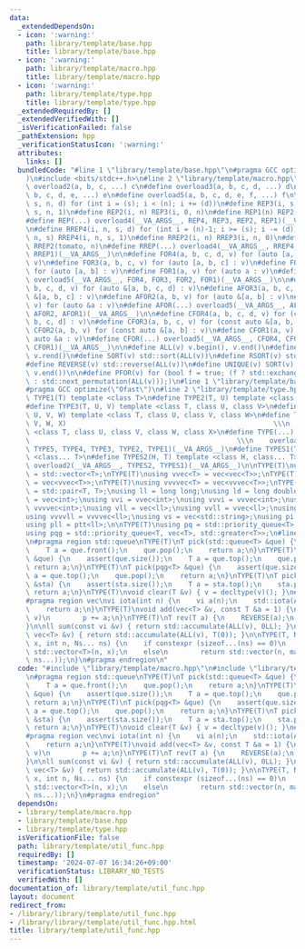 ```yaml
---
data:
  _extendedDependsOn:
  - icon: ':warning:'
    path: library/template/base.hpp
    title: library/template/base.hpp
  - icon: ':warning:'
    path: library/template/macro.hpp
    title: library/template/macro.hpp
  - icon: ':warning:'
    path: library/template/type.hpp
    title: library/template/type.hpp
  _extendedRequiredBy: []
  _extendedVerifiedWith: []
  _isVerificationFailed: false
  _pathExtension: hpp
  _verificationStatusIcon: ':warning:'
  attributes:
    links: []
  bundledCode: "#line 1 \"library/template/base.hpp\"\n#pragma GCC optimize(\"Ofast\"\
    )\n#include <bits/stdc++.h>\n#line 2 \"library/template/macro.hpp\"\n\n#define\
    \ overload2(a, b, c, ...) c\n#define overload3(a, b, c, d, ...) d\n#define overload4(a,\
    \ b, c, d, e, ...) e\n#define overload5(a, b, c, d, e, f, ...) f\n\n#define REP4(i,\
    \ s, n, d) for (int i = (s); i < (n); i += (d))\n#define REP3(i, s, n) REP4(i,\
    \ s, n, 1)\n#define REP2(i, n) REP3(i, 0, n)\n#define REP1(n) REP2(tomato, n)\n\
    #define REP(...) overload4(__VA_ARGS__, REP4, REP3, REP2, REP1)(__VA_ARGS__)\n\
    \n#define RREP4(i, n, s, d) for (int i = (n)-1; i >= (s); i -= (d))\n#define RREP3(i,\
    \ n, s) RREP4(i, n, s, 1)\n#define RREP2(i, n) RREP3(i, n, 0)\n#define RREP1(n)\
    \ RREP2(tomato, n)\n#define RREP(...) overload4(__VA_ARGS__, RREP4, RREP3, RREP2,\
    \ RREP1)(__VA_ARGS__)\n\n#define FOR4(a, b, c, d, v) for (auto [a, b, c, d] :\
    \ v)\n#define FOR3(a, b, c, v) for (auto [a, b, c] : v)\n#define FOR2(a, b, v)\
    \ for (auto [a, b] : v)\n#define FOR1(a, v) for (auto a : v)\n#define FOR(...)\
    \ overload5(__VA_ARGS__, FOR4, FOR3, FOR2, FOR1)(__VA_ARGS__)\n\n#define AFOR4(a,\
    \ b, c, d, v) for (auto &[a, b, c, d] : v)\n#define AFOR3(a, b, c, v) for (auto\
    \ &[a, b, c] : v)\n#define AFOR2(a, b, v) for (auto &[a, b] : v)\n#define AFOR1(a,\
    \ v) for (auto &a : v)\n#define AFOR(...) overload5(__VA_ARGS__, AFOR4, AFOR3,\
    \ AFOR2, AFOR1)(__VA_ARGS__)\n\n#define CFOR4(a, b, c, d, v) for (const auto &[a,\
    \ b, c, d] : v)\n#define CFOR3(a, b, c, v) for (const auto &[a, b, c] : v)\n#define\
    \ CFOR2(a, b, v) for (const auto &[a, b] : v)\n#define CFOR1(a, v) for (const\
    \ auto &a : v)\n#define CFOR(...) overload5(__VA_ARGS__, CFOR4, CFOR3, CFOR2,\
    \ CFOR1)(__VA_ARGS__)\n\n#define ALL(v) v.begin(), v.end()\n#define RALL(v) v.rbegin(),\
    \ v.rend()\n#define SORT(v) std::sort(ALL(v))\n#define RSORT(v) std::sort(RALL(v))\n\
    #define REVERSE(v) std::reverse(ALL(v))\n#define UNIQUE(v) SORT(v), v.erase(std::unique(ALL(v)),\
    \ v.end())\n\n#define PFOR(v) for (bool f = true; (f ? std::exchange(f, false)\
    \ : std::next_permutation(ALL(v)));)\n#line 1 \"library/template/base.hpp\"\n\
    #pragma GCC optimize(\"Ofast\")\n#line 2 \"library/template/type.hpp\"\n\n#define\
    \ TYPE1(T) template <class T>\n#define TYPE2(T, U) template <class T, class U>\n\
    #define TYPE3(T, U, V) template <class T, class U, class V>\n#define TYPE4(T,\
    \ U, V, W) template <class T, class U, class V, class W>\n#define TYPE5(T, U,\
    \ V, W, X)                                                   \\\n    template\
    \ <class T, class U, class V, class W, class X>\n#define TYPE(...)           \
    \                                                   \\\n    overload5(__VA_ARGS__,\
    \ TYPE5, TYPE4, TYPE3, TYPE2, TYPE1)(__VA_ARGS__)\n#define TYPES1(T) template\
    \ <class... T>\n#define TYPES2(H, T) template <class H, class... T>\n#define TYPES(...)\
    \ overload2(__VA_ARGS__, TYPES2, TYPES1)(__VA_ARGS__)\n\nTYPE(T)\nusing vec<T>\
    \ = std::vector<T>;\nTYPE(T)\nusing vvec<T> = vec<vec<T>>;\nTYPE(T)\nusing vvvec<T>\
    \ = vec<vvec<T>>;\nTYPE(T)\nusing vvvvec<T> = vec<vvvec<T>>;\nTYPE(T)\nusing ptt<T>\
    \ = std::pair<T, T>;\nusing ll = long long;\nusing ld = long double;\nusing vi\
    \ = vec<int>;\nusing vvi = vvec<int>;\nusing vvvi = vvvec<int>;\nusing vvvvi =\
    \ vvvvec<int>;\nusing vll = vec<ll>;\nusing vvll = vvec<ll>;\nusing vvvll = vvvec<ll>;\n\
    using vvvvll = vvvvec<ll>;\nusing vs = vec<std::string>;\nusing pi = ptt<int>;\n\
    using pll = ptt<ll>;\n\nTYPE(T)\nusing pq = std::priority_queue<T>;\nTYPE(T)\n\
    using pqg = std::priority_queue<T, vec<T>, std::greater<T>>;\n#line 3 \"library/template/util_func.hpp\"\
    \n#pragma region std::queue\nTYPE(T)\nT pick(std::queue<T> &que) {\n    assert(que.size());\n\
    \    T a = que.front();\n    que.pop();\n    return a;\n}\nTYPE(T)\nT pick(pq<T>\
    \ &que) {\n    assert(que.size());\n    T a = que.top();\n    que.pop();\n   \
    \ return a;\n}\nTYPE(T)\nT pick(pqg<T> &que) {\n    assert(que.size());\n    T\
    \ a = que.top();\n    que.pop();\n    return a;\n}\nTYPE(T)\nT pick(std::stack<T>\
    \ &sta) {\n    assert(sta.size());\n    T a = sta.top();\n    sta.pop();\n   \
    \ return a;\n}\nTYPE(T)\nvoid clear(T &v) { v = decltype(v)(); }\n#pragma endregion\n\
    #pragma region vec\nvi iota(int n) {\n    vi a(n);\n    std::iota(ALL(a), 0);\n\
    \    return a;\n}\nTYPE(T)\nvoid add(vec<T> &v, const T &a = 1) {\n    AFOR (p,\
    \ v)\n        p += a;\n}\nTYPE(T)\nT rev(T a) {\n    REVERSE(a);\n    return a;\n\
    }\n\nll sum(const vi &v) { return std::accumulate(ALL(v), 0LL); }\nTYPE(T) T sum(const\
    \ vec<T> &v) { return std::accumulate(ALL(v), T(0)); }\n\nTYPE(T, Ns)\nauto make_vector(T\
    \ x, int n, Ns... ns) {\n    if constexpr (sizeof...(ns) == 0)\n        return\
    \ std::vector<T>(n, x);\n    else\n        return std::vector(n, make_vector<T>(x,\
    \ ns...));\n}\n#pragma endregion\n"
  code: "#include \"library/template/macro.hpp\"\n#include \"library/template/type.hpp\"\
    \n#pragma region std::queue\nTYPE(T)\nT pick(std::queue<T> &que) {\n    assert(que.size());\n\
    \    T a = que.front();\n    que.pop();\n    return a;\n}\nTYPE(T)\nT pick(pq<T>\
    \ &que) {\n    assert(que.size());\n    T a = que.top();\n    que.pop();\n   \
    \ return a;\n}\nTYPE(T)\nT pick(pqg<T> &que) {\n    assert(que.size());\n    T\
    \ a = que.top();\n    que.pop();\n    return a;\n}\nTYPE(T)\nT pick(std::stack<T>\
    \ &sta) {\n    assert(sta.size());\n    T a = sta.top();\n    sta.pop();\n   \
    \ return a;\n}\nTYPE(T)\nvoid clear(T &v) { v = decltype(v)(); }\n#pragma endregion\n\
    #pragma region vec\nvi iota(int n) {\n    vi a(n);\n    std::iota(ALL(a), 0);\n\
    \    return a;\n}\nTYPE(T)\nvoid add(vec<T> &v, const T &a = 1) {\n    AFOR (p,\
    \ v)\n        p += a;\n}\nTYPE(T)\nT rev(T a) {\n    REVERSE(a);\n    return a;\n\
    }\n\nll sum(const vi &v) { return std::accumulate(ALL(v), 0LL); }\nTYPE(T) T sum(const\
    \ vec<T> &v) { return std::accumulate(ALL(v), T(0)); }\n\nTYPE(T, Ns)\nauto make_vector(T\
    \ x, int n, Ns... ns) {\n    if constexpr (sizeof...(ns) == 0)\n        return\
    \ std::vector<T>(n, x);\n    else\n        return std::vector(n, make_vector<T>(x,\
    \ ns...));\n}\n#pragma endregion"
  dependsOn:
  - library/template/macro.hpp
  - library/template/base.hpp
  - library/template/type.hpp
  isVerificationFile: false
  path: library/template/util_func.hpp
  requiredBy: []
  timestamp: '2024-07-07 16:34:26+09:00'
  verificationStatus: LIBRARY_NO_TESTS
  verifiedWith: []
documentation_of: library/template/util_func.hpp
layout: document
redirect_from:
- /library/library/template/util_func.hpp
- /library/library/template/util_func.hpp.html
title: library/template/util_func.hpp
---
```

